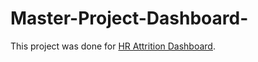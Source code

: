 # Master-Project-Dashboard-

This project was done for [HR Attrition Dashboard](https://app.powerbi.com/view?r=eyJrIjoiNjE2NzJkY2UtYzA1Yi00YmU2LTk0OWUtODQxNTc0ZDE4MTVlIiwidCI6ImNkY2JiMGUyLTlmZWEtNGY1NC04NjcwLTY3MjcwNzc5N2FkYSIsImMiOjEwfQ%3D%3D&pageName=ReportSection8540009b077d54012418).
